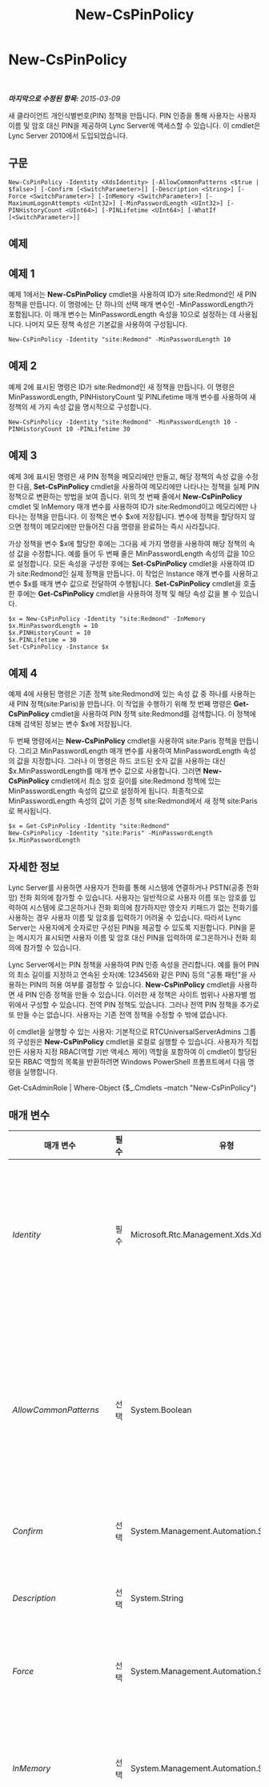﻿---
title: New-CsPinPolicy
TOCTitle: New-CsPinPolicy
ms:assetid: d64fb0f9-1cdc-4497-992a-d002abafe92e
ms:mtpsurl: https://technet.microsoft.com/ko-kr/library/Gg398935(v=OCS.15)
ms:contentKeyID: 49305173
ms.date: 08/24/2015
mtps_version: v=OCS.15
ms.translationtype: HT
---

# New-CsPinPolicy

 

_**마지막으로 수정된 항목:** 2015-03-09_

새 클라이언트 개인식별번호(PIN) 정책을 만듭니다. PIN 인증을 통해 사용자는 사용자 이름 및 암호 대신 PIN을 제공하여 Lync Server에 액세스할 수 있습니다. 이 cmdlet은 Lync Server 2010에서 도입되었습니다.

## 구문

    New-CsPinPolicy -Identity <XdsIdentity> [-AllowCommonPatterns <$true | $false>] [-Confirm [<SwitchParameter>]] [-Description <String>] [-Force <SwitchParameter>] [-InMemory <SwitchParameter>] [-MaximumLogonAttempts <UInt32>] [-MinPasswordLength <UInt32>] [-PINHistoryCount <UInt64>] [-PINLifetime <UInt64>] [-WhatIf [<SwitchParameter>]]

## 예제

## 예제 1

예제 1에서는 **New-CsPinPolicy** cmdlet을 사용하여 ID가 site:Redmond인 새 PIN 정책을 만듭니다. 이 명령에는 단 하나의 선택 매개 변수인 -MinPasswordLength가 포함됩니다. 이 매개 변수는 MinPasswordLength 속성을 10으로 설정하는 데 사용됩니다. 나머지 모든 정책 속성은 기본값을 사용하여 구성됩니다.

    New-CsPinPolicy -Identity "site:Redmond" -MinPasswordLength 10

## 예제 2

예제 2에 표시된 명령은 ID가 site:Redmond인 새 정책을 만듭니다. 이 명령은 MinPasswordLength, PINHistoryCount 및 PINLifetime 매개 변수를 사용하여 새 정책의 세 가지 속성 값을 명시적으로 구성합니다.

    New-CsPinPolicy -Identity "site:Redmond" -MinPasswordLength 10 -PINHistoryCount 10 -PINLifetime 30

## 예제 3

예제 3에 표시된 명령은 새 PIN 정책을 메모리에만 만들고, 해당 정책의 속성 값을 수정한 다음, **Set-CsPinPolicy** cmdlet을 사용하여 메모리에만 나타나는 정책을 실제 PIN 정책으로 변환하는 방법을 보여 줍니다. 위의 첫 번째 줄에서 **New-CsPinPolicy** cmdlet 및 InMemory 매개 변수를 사용하여 ID가 site:Redmond이고 메모리에만 나타나는 정책을 만듭니다. 이 정책은 변수 $x에 저장됩니다. 변수에 정책을 할당하지 않으면 정책이 메모리에만 만들어진 다음 명령을 완료하는 즉시 사라집니다.

가상 정책을 변수 $x에 할당한 후에는 그다음 세 가지 명령을 사용하여 해당 정책의 속성 값을 수정합니다. 예를 들어 두 번째 줄은 MinPasswordLength 속성의 값을 10으로 설정합니다. 모든 속성을 구성한 후에는 **Set-CsPinPolicy** cmdlet을 사용하여 ID가 site:Redmond인 실제 정책을 만듭니다. 이 작업은 Instance 매개 변수를 사용하고 변수 $x를 매개 변수 값으로 전달하여 수행됩니다. **Set-CsPinPolicy** cmdlet을 호출한 후에는 **Get-CsPinPolicy** cmdlet을 사용하여 정책 및 해당 속성 값을 볼 수 있습니다.

    $x = New-CsPinPolicy -Identity "site:Redmond" -InMemory
    $x.MinPasswordLength = 10
    $x.PINHistoryCount = 10
    $x.PINLifetime = 30
    Set-CsPinPolicy -Instance $x

## 예제 4

예제 4에 사용된 명령은 기존 정책 site:Redmond에 있는 속성 값 중 하나를 사용하는 새 PIN 정책(site:Paris)을 만듭니다. 이 작업을 수행하기 위해 첫 번째 명령은 **Get-CsPinPolicy** cmdlet을 사용하여 PIN 정책 site:Redmond를 검색합니다. 이 정책에 대해 검색된 정보는 변수 $x에 저장됩니다.

두 번째 명령에서는 **New-CsPinPolicy** cmdlet을 사용하여 site:Paris 정책을 만듭니다. 그리고 MinPasswordLength 매개 변수를 사용하여 MinPasswordLength 속성의 값을 지정합니다. 그러나 이 명령은 하드 코드된 숫자 값을 사용하는 대신 $x.MinPasswordLength를 매개 변수 값으로 사용합니다. 그러면 **New-CsPinPolicy** cmdlet에서 최소 암호 길이를 site:Redmond 정책에 있는 MinPasswordLength 속성의 값으로 설정하게 됩니다. 최종적으로 MinPasswordLength 속성의 값이 기존 정책 site:Redmond에서 새 정책 site:Paris로 복사됩니다.

    $x = Get-CsPinPolicy -Identity "site:Redmond"
    New-CsPinPolicy -Identity "site:Paris" -MinPasswordLength $x.MinPasswordLength 

## 자세한 정보

Lync Server를 사용하면 사용자가 전화를 통해 시스템에 연결하거나 PSTN(공중 전화망) 전화 회의에 참가할 수 있습니다. 사용자는 일반적으로 사용자 이름 또는 암호를 입력하여 시스템에 로그온하거나 전화 회의에 참가하지만 영숫자 키패드가 없는 전화기를 사용하는 경우 사용자 이름 및 암호를 입력하기 어려울 수 있습니다. 따라서 Lync Server는 사용자에게 숫자로만 구성된 PIN을 제공할 수 있도록 지원합니다. PIN을 묻는 메시지가 표시되면 사용자 이름 및 암호 대신 PIN을 입력하여 로그온하거나 전화 회의에 참가할 수 있습니다.

Lync Server에서는 PIN 정책을 사용하여 PIN 인증 속성을 관리합니다. 예를 들어 PIN의 최소 길이를 지정하고 연속된 숫자(예: 123456와 같은 PIN) 등의 "공통 패턴"을 사용하는 PIN의 허용 여부를 결정할 수 있습니다. **New-CsPinPolicy** cmdlet을 사용하면 새 PIN 인증 정책을 만들 수 있습니다. 이러한 새 정책은 사이트 범위나 사용자별 범위에서 구성할 수 있습니다. 전역 PIN 정책도 있습니다. 그러나 전역 PIN 정책을 추가로 또 만들 수는 없습니다. 사용자는 기존 전역 정책을 수정할 수 밖에 없습니다.

이 cmdlet을 실행할 수 있는 사용자: 기본적으로 RTCUniversalServerAdmins 그룹의 구성원은 **New-CsPinPolicy** cmdlet을 로컬로 실행할 수 있습니다. 사용자가 직접 만든 사용자 지정 RBAC(역할 기반 액세스 제어) 역할을 포함하여 이 cmdlet이 할당된 모든 RBAC 역할의 목록을 반환하려면 Windows PowerShell 프롬프트에서 다음 명령을 실행합니다.

Get-CsAdminRole | Where-Object {$\_.Cmdlets –match "New-CsPinPolicy"}

## 매개 변수


<table>
<colgroup>
<col style="width: 25%" />
<col style="width: 25%" />
<col style="width: 25%" />
<col style="width: 25%" />
</colgroup>
<thead>
<tr class="header">
<th>매개 변수</th>
<th>필수</th>
<th>유형</th>
<th>설명</th>
</tr>
</thead>
<tbody>
<tr class="odd">
<td><p><em>Identity</em></p></td>
<td><p>필수</p></td>
<td><p>Microsoft.Rtc.Management.Xds.XdsIdentity</p></td>
<td><p>정책에 할당할 고유 ID를 나타냅니다. PIN 정책은 사이트 범위나 사용자별 범위에서 만들 수 있습니다. 사이트 범위의 정책을 만들려면 -Identity site:Redmond와 유사한 구문을 사용하십시오. 사용자별 범위의 정책을 만들려면 -Identity RedmondPinPolicy와 유사한 구문을 사용하십시오.</p></td>
</tr>
<tr class="even">
<td><p><em>AllowCommonPatterns</em></p></td>
<td><p>선택</p></td>
<td><p>System.Boolean</p></td>
<td><p>PIN 번호에 &quot;공통 패턴&quot;이 허용되는지 여부를 지정합니다. 공통 패턴은 반복 숫자(222222), 4번 이상 연속되는 숫자(123456) 및 사용자의 전화 번호 또는 내선 번호와 일치하는 PIN을 포함합니다. True($True)로 설정된 경우 공통 패턴(예: 연속 숫자를 포함하는 PIN 456789)이 허용되고, False($False)로 설정된 경우 공통 패턴이 허용되지 않습니다. 기본값은 False입니다.</p></td>
</tr>
<tr class="odd">
<td><p><em>Confirm</em></p></td>
<td><p>선택</p></td>
<td><p>System.Management.Automation.SwitchParameter</p></td>
<td><p>명령을 실행하기 전에 확인 메시지를 표시합니다.</p></td>
</tr>
<tr class="even">
<td><p><em>Description</em></p></td>
<td><p>선택</p></td>
<td><p>System.String</p></td>
<td><p>관리자가 PIN 정책에 동반될 설명 텍스트를 제공하는 데 사용됩니다. 예를 들어 정책을 할당할 사용자에 대한 정보를 설명에 포함할 수 있습니다.</p></td>
</tr>
<tr class="odd">
<td><p><em>Force</em></p></td>
<td><p>선택</p></td>
<td><p>System.Management.Automation.SwitchParameter</p></td>
<td><p>명령을 실행할 때 발생할 수 있는 심각하지 않은 오류 메시지를 표시하지 않습니다.</p></td>
</tr>
<tr class="even">
<td><p><em>InMemory</em></p></td>
<td><p>선택</p></td>
<td><p>System.Management.Automation.SwitchParameter</p></td>
<td><p>개체를 실제로 영구 변경 사항으로 커밋하지 않고 개체 참조를 만듭니다. 이 매개 변수와 함께 호출된 이 cmdlet의 결과를 변수로 할당하면 개체 참조의 속성을 변경한 후 이 cmdlet과 일치하는 Set- cmdlet을 호출하여 해당 변경 사항을 커밋할 수 있습니다.</p></td>
</tr>
<tr class="odd">
<td><p><em>MaximumLogonAttempts</em></p></td>
<td><p>선택</p></td>
<td><p>System.UInt32</p></td>
<td><p>사용자의 PIN이 자동으로 잠기기 전에 허용되는 연속 로그온 실패 수를 지정합니다. 로그온 실패 수는 로컬 로그온 실패와 전역 로그온 실패의 두 가지 방법으로 계산됩니다. 사용자가 처음 로그온을 시도하면 새로운 30분 관찰 창이 시작되고 이러한 30분 창 중에 실패한 각 로그온은 로컬 로그온 실패 및 전역 로그온 실패로 기록됩니다. 사용자가 이러한 30분 관찰 창 중에 MaximumLogonAttempts에 도달하면 1시간 동안 일시적으로 시스템 액세스가 잠깁니다. 이 기간 동안에는 올바른 PIN을 입력해도 PIN 인증을 사용하여 로그온할 수 없게 됩니다.</p>
<p>잠금 기간이 만료되면 사용자의 로컬 로그온 시도가 0으로 재설정됩니다. 그러나 사용자의 전역 로그온 시도는 재설정되지 않습니다. 사용자가 계속해서 로그온에 실패하면 결국 허용되는 최대 전역 로그온 시도 수에 도달하게 됩니다. 이러한 지점에 도달한 사용자는 시스템에 의해 PIN이 잠기고, 관리자가 PIN의 잠금을 해제할 때까지 PIN 인증을 사용할 수 없게 됩니다.</p>
<p>허용되는 최대 로그온 시도 수는 PIN 크기에 따라 다릅니다. 따라서 Get-CsPinPolicy를 실행하면 MaximumLogonAttempts 속성이 기본값을 표시하지 않습니다. 기본적으로 4자리 PIN은 로컬 로그온 시도 횟수 10번과 전역 로그온 시도 횟수 100번이 허용됩니다. 5자리 PIN은 로컬 로그온 시도 25번과 전역 로그온 시도 1000번이 허용되며, 6자리 이상의 PIN은 로컬 로그온 시도 25번과 전역 로그온 시도 5000번이 허용됩니다. MaximumLogonAttempts 속성 값을 지정하면 허용되는 최대 로컬 로그온 시도 횟수에 해당 값이 사용되지만 전역 로그온 값은 MaximumLogonAttempts에 할당된 값에 관계없이 변경되지 않습니다.</p>
<p>사용자가 PIN 인증을 사용하여 로그온에 성공할 때마다 로컬 실패 로그온 시도 횟수가 0으로 설정됩니다. 전역 로그온 시도 횟수는 관리자가 사용자의 PIN 잠금을 해제할 때만 재설정됩니다.</p>
<p>MaximumLogonAttempts는 1에서 999(포함) 사이의 임의 정수로 설정할 수 있습니다. 그러나 이 속성은 수정하지 않는 것이 좋습니다. 이 속성을 기본값인 null로 설정하면 Lync Server 2013에서는 잠금 정책을 자동으로 계산합니다. 그러면 대개 최고 수준의 보안이 적용됩니다.</p></td>
</tr>
<tr class="even">
<td><p><em>MinPasswordLength</em></p></td>
<td><p>선택</p></td>
<td><p>System.UInt32</p></td>
<td><p>PIN에 허용되는 최소 길이, 즉 최소 자릿수입니다. 예를 들어 MinPasswordLength가 8로 설정된 경우 PIN 1259는 4자리밖에 없으므로 거부됩니다. PIN 길이는 4-24자리여야 합니다. 기본값은 5입니다.</p></td>
</tr>
<tr class="odd">
<td><p><em>PINHistoryCount</em></p></td>
<td><p>선택</p></td>
<td><p>System.UInt64</p></td>
<td><p>사용자가 동일한 PIN을 다시 사용할 수 있는 주기를 지정합니다. 예를 들어 PINHistoryCount가 3으로 설정된 경우 사용자가 처음에 세 번 PIN을 재설정할 때까지는 새 PIN을 사용해야 합니다. 네 번째로 재설정할 때는 첫 번째 PIN을 다시 사용할 수 있습니다. 그리고 다섯 번째로 재설정할 때는 두 번째 PIN을 다시 사용하는 식입니다. PIN 기록 개수는 0-20(포함)의 임의의 정수로 설정할 수 있습니다. 0은 사용자가 동일한 PIN 번호를 계속 반복해서 사용할 수 있음을 의미합니다. 기본적으로 PINHistoryCount는 0로 설정됩니다.</p>
<p>PINLifetime이 0보다 큰 값으로 설정된 경우 PINHistoryCount도 0보다 커야 합니다. 예를 들어 PINLifetime을 30으로 설정하고 PINHistoryCount를 0으로 설정할 수는 없습니다.</p></td>
</tr>
<tr class="even">
<td><p><em>PINLifetime</em></p></td>
<td><p>선택</p></td>
<td><p>System.UInt64</p></td>
<td><p>PIN이 유효하게 유지되는 시간(일)을 나타냅니다. PIN 수명이 만료된 후에는 사용자가 새 PIN 번호를 선택해야 PIN 인증을 사용하여 시스템에 액세스할 수 있게 됩니다. PINLifetime은 0-999(포함)의 임의의 정수로 설정할 수 있습니다. 0은 PIN 번호가 만료되지 않음을 의미합니다. 기본적으로 PIN 수명은 0일로 설정되어 있습니다.</p>
<p>PINLifetime을 0보다 큰 값으로 설정한 경우 PINHistoryCount도 0보다 큰 값으로 설정해야 합니다.</p></td>
</tr>
<tr class="odd">
<td><p><em>WhatIf</em></p></td>
<td><p>선택</p></td>
<td><p>System.Management.Automation.SwitchParameter</p></td>
<td><p>명령을 실제로 실행하지 않고도 명령이 실행될 경우 발생할 수 있는 현상을 설명합니다.</p></td>
</tr>
</tbody>
</table>


## 입력 형식

없음. **New-CsPinPolicy** cmdlet은 파이프라인된 입력을 허용하지 않습니다.

## 반환 형식

Microsoft.Rtc.Management.WritableConfig.Policy.UserPin.UserPolicy 개체의 새 인스턴스를 만듭니다.

## 참고 항목

#### 기타 리소스

[Get-CsPinPolicy](get-cspinpolicy.md)  
[Grant-CsPinPolicy](grant-cspinpolicy.md)  
[Remove-CsPinPolicy](remove-cspinpolicy.md)  
[Set-CsPinPolicy](set-cspinpolicy.md)

